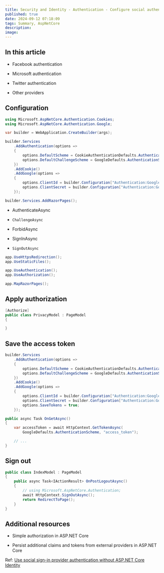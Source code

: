 ```yaml
---
title: Security and Identity - Authentication - Configure social authentication
published: true
date: 2024-09-12 07:18:09
tags: Summary, AspNetCore
description:
image:
---
```


## In this article


 - Facebook authentication

 - Microsoft authentication

 - Twitter authentication

 - Other providers

## Configuration

```csharp
using Microsoft.AspNetCore.Authentication.Cookies;
using Microsoft.AspNetCore.Authentication.Google;

var builder = WebApplication.CreateBuilder(args);

builder.Services
    .AddAuthentication(options =>
    {
        options.DefaultScheme = CookieAuthenticationDefaults.AuthenticationScheme;
        options.DefaultChallengeScheme = GoogleDefaults.AuthenticationScheme;
    })
    .AddCookie()
    .AddGoogle(options =>
    {
        options.ClientId = builder.Configuration["Authentication:Google:ClientId"];
        options.ClientSecret = builder.Configuration["Authentication:Google:ClientSecret"];
    });

builder.Services.AddRazorPages();
```

 - AuthenticateAsync

 - ```ChallengeAsync```

 - ForbidAsync

 - SignInAsync

 - ```SignOutAsync```

```csharp
app.UseHttpsRedirection();
app.UseStaticFiles();

app.UseAuthentication();
app.UseAuthorization();

app.MapRazorPages();
```

## Apply authorization

```csharp
[Authorize]
public class PrivacyModel : PageModel
{

}
```

## Save the access token

```csharp
builder.Services
    .AddAuthentication(options =>
    {
        options.DefaultScheme = CookieAuthenticationDefaults.AuthenticationScheme;
        options.DefaultChallengeScheme = GoogleDefaults.AuthenticationScheme;
    })
    .AddCookie()
    .AddGoogle(options =>
    {
        options.ClientId = builder.Configuration["Authentication:Google:ClientId"];
        options.ClientSecret = builder.Configuration["Authentication:Google:ClientSecret"];
        options.SaveTokens = true;
    });
```

```csharp
public async Task OnGetAsync()
{
    var accessToken = await HttpContext.GetTokenAsync(
        GoogleDefaults.AuthenticationScheme, "access_token");

    // ...
}
```

## Sign out

```csharp
public class IndexModel : PageModel
{
    public async Task<IActionResult> OnPostLogoutAsync()
    {
        // using Microsoft.AspNetCore.Authentication;
        await HttpContext.SignOutAsync();
        return RedirectToPage();
    }
}
```

## Additional resources

 - Simple authorization in ASP.NET Core

 - Persist additional claims and tokens from external providers in ASP.NET Core

Ref: [Use social sign-in provider authentication without ASP.NET Core Identity](https://learn.microsoft.com/en-us/aspnet/core/security/authentication/social/social-without-identity?view=aspnetcore-8.0)